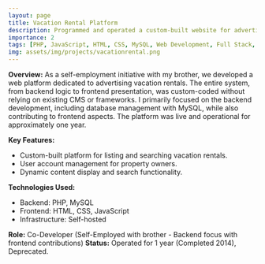 ```yaml
---
layout: page
title: Vacation Rental Platform
description: Programmed and operated a custom-built website for advertising vacation rentals for one year as a self-employment venture.
importance: 2
tags: [PHP, JavaScript, HTML, CSS, MySQL, Web Development, Full Stack, Entrepreneurship, Backend, Frontend]
img: assets/img/projects/vacationrental.png
---
```


**Overview:**
As a self-employment initiative with my brother, we developed a web platform dedicated to advertising vacation rentals. The entire system, from backend logic to frontend presentation, was custom-coded without relying on existing CMS or frameworks. I primarily focused on the backend development, including database management with MySQL, while also contributing to frontend aspects. The platform was live and operational for approximately one year.

**Key Features:**
*   Custom-built platform for listing and searching vacation rentals.
*   User account management for property owners.
*   Dynamic content display and search functionality.

**Technologies Used:**
*   Backend: PHP, MySQL
*   Frontend: HTML, CSS, JavaScript
*   Infrastructure: Self-hosted

**Role:** Co-Developer (Self-Employed with brother - Backend focus with frontend contributions)
**Status:** Operated for 1 year (Completed 2014), Deprecated.
